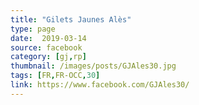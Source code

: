 ```yaml
---
title: "Gilets Jaunes Alès"
type: page
date:  2019-03-14
source: facebook
category: [gj,rp]
thumbnail: /images/posts/GJAles30.jpg
tags: [FR,FR-OCC,30]
link: https://www.facebook.com/GJAles30/
---
```

